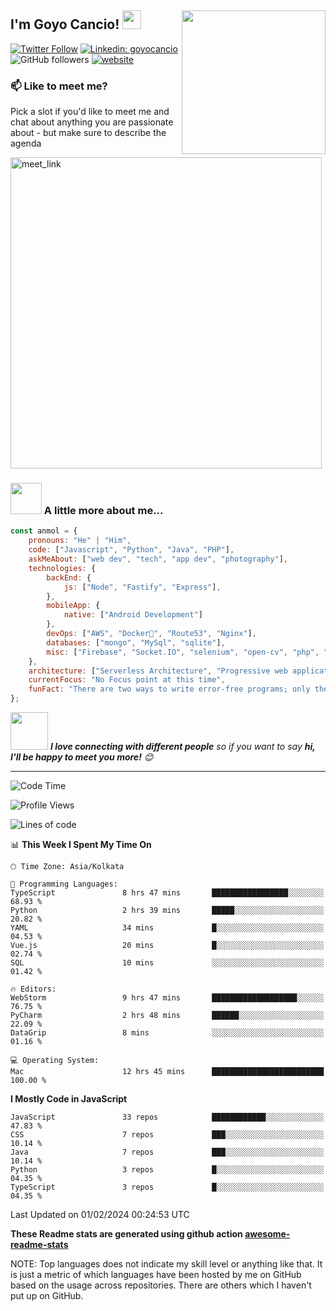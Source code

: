 <h2>I'm Goyo Cancio!
<img align='right' src="https://media.giphy.com/media/M9gbBd9nbDrOTu1Mqx/giphy.gif" width="230">

<img src="https://media.giphy.com/media/WUlplcMpOCEmTGBtBW/giphy.gif" width="30"> 
</h2>

[![Twitter Follow](https://img.shields.io/twitter/follow/McGregory99?label=Follow)](https://twitter.com/intent/follow?screen_name=McGregory99)
[![Linkedin: goyocancio](https://img.shields.io/badge/-goyocancio-blue?style=flat-square&logo=Linkedin&logoColor=white&link=https://www.linkedin.com/in/goyocancio/)](https://www.linkedin.com/in/goyocancio/)
![GitHub followers](https://img.shields.io/github/followers/McGregory99?label=Follow&style=social)
[![website](https://img.shields.io/badge/Website-46a2f1.svg?&style=flat-square&logo=Google-Chrome&logoColor=white&link=https://anmolsingh.me/)](https://anmolsingh.me/)

### 📫 Like to meet me?

<a>Pick a slot if you'd like to meet me and chat about anything you are passionate about - but make sure to describe the agenda</a>

<a href="[https://calendly.com/anmol098/30min](https://calendly.com/gcancio99/30min)" target="_blank"><img width="498" alt="meet_link" src="https://user-images.githubusercontent.com/15426564/144297439-f530f383-e73e-41e0-9914-a9b7d3f432e5.png"></a>


### <img src="https://media.giphy.com/media/VgCDAzcKvsR6OM0uWg/giphy.gif" width="50"> A little more about me...  

```javascript
const anmol = {
    pronouns: "He" | "Him",
    code: ["Javascript", "Python", "Java", "PHP"],
    askMeAbout: ["web dev", "tech", "app dev", "photography"],
    technologies: {
        backEnd: {
            js: ["Node", "Fastify", "Express"],
        },
        mobileApp: {
            native: ["Android Development"]
        },
        devOps: ["AWS", "Docker🐳", "Route53", "Nginx"],
        databases: ["mongo", "MySql", "sqlite"],
        misc: ["Firebase", "Socket.IO", "selenium", "open-cv", "php", "SuiteApp"]
    },
    architecture: ["Serverless Architecture", "Progressive web applications", "Single page applications"],
    currentFocus: "No Focus point at this time",
    funFact: "There are two ways to write error-free programs; only the third one works"
};
```

<img src="https://media.giphy.com/media/LnQjpWaON8nhr21vNW/giphy.gif" width="60"> <em><b>I love connecting with different people</b> so if you want to say <b>hi, I'll be happy to meet you more!</b> 😊</em>

---
<!--START_SECTION:waka-->
![Code Time](http://img.shields.io/badge/Code%20Time-2%2C548%20hrs%2057%20mins-blue)

![Profile Views](http://img.shields.io/badge/Profile%20Views-1701-blue)

![Lines of code](https://img.shields.io/badge/From%20Hello%20World%20I%27ve%20Written-4.0%20million%20lines%20of%20code-blue)



📊 **This Week I Spent My Time On** 

```text
🕑︎ Time Zone: Asia/Kolkata

💬 Programming Languages: 
TypeScript               8 hrs 47 mins       █████████████████░░░░░░░░   68.93 % 
Python                   2 hrs 39 mins       █████░░░░░░░░░░░░░░░░░░░░   20.82 % 
YAML                     34 mins             █░░░░░░░░░░░░░░░░░░░░░░░░   04.53 % 
Vue.js                   20 mins             █░░░░░░░░░░░░░░░░░░░░░░░░   02.74 % 
SQL                      10 mins             ░░░░░░░░░░░░░░░░░░░░░░░░░   01.42 % 

🔥 Editors: 
WebStorm                 9 hrs 47 mins       ███████████████████░░░░░░   76.75 % 
PyCharm                  2 hrs 48 mins       ██████░░░░░░░░░░░░░░░░░░░   22.09 % 
DataGrip                 8 mins              ░░░░░░░░░░░░░░░░░░░░░░░░░   01.16 % 

💻 Operating System: 
Mac                      12 hrs 45 mins      █████████████████████████   100.00 % 
```

**I Mostly Code in JavaScript** 

```text
JavaScript               33 repos            ████████████░░░░░░░░░░░░░   47.83 % 
CSS                      7 repos             ███░░░░░░░░░░░░░░░░░░░░░░   10.14 % 
Java                     7 repos             ███░░░░░░░░░░░░░░░░░░░░░░   10.14 % 
Python                   3 repos             █░░░░░░░░░░░░░░░░░░░░░░░░   04.35 % 
TypeScript               3 repos             █░░░░░░░░░░░░░░░░░░░░░░░░   04.35 % 
```




 Last Updated on 01/02/2024 00:24:53 UTC
<!--END_SECTION:waka-->

**These Readme stats are generated using github action [awesome-readme-stats](https://github.com/anmol098/waka-readme-stats)**

NOTE: Top languages does not indicate my skill level or anything like that. It is just a metric of which languages have been hosted by me on GitHub based on the usage across repositories. There are others which I haven't put up on GitHub.
